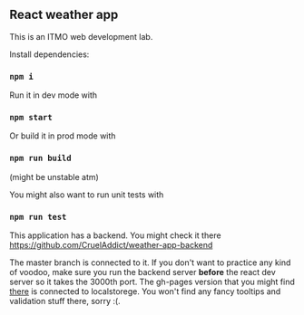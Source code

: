 ## React weather app

This is an ITMO web development lab.

Install dependencies:

### `npm i`

Run it in dev mode with

### `npm start`

Or build it in prod mode with

### `npm run build`
(might be unstable atm)

You might also want to run unit tests with

### `npm run test`

This application has a backend. You might check it there https://github.com/CruelAddict/weather-app-backend

The master branch is connected to it. If you don't want to practice any kind of voodoo, make sure you run the backend server **before** the react dev server so it takes the 3000th port.
The gh-pages version that you might find [there](https://crueladdict.github.io/ReactWeatherApp/ "there") is connected to localstorege. You won't find any fancy tooltips and validation stuff there, sorry :(.
